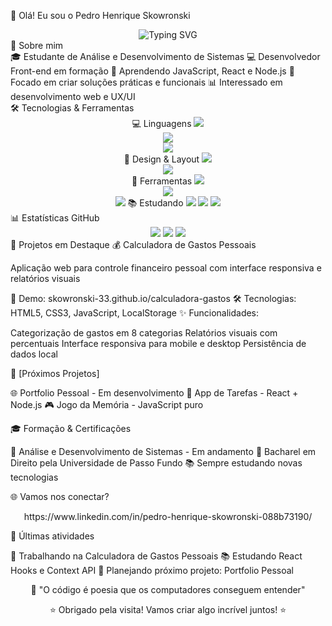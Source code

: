 👋 Olá! Eu sou o Pedro Henrique Skowronski
<div align="center">
  <img src="https://readme-typing-svg.herokuapp.com?font=Fira+Code&size=24&pause=1000&color=667EEA&center=true&width=435&lines=Desenvolvedor+Front-end;Estudante+de+ADS;Apaixonado+por+Tecnologia" alt="Typing SVG" />
</div>
🚀 Sobre mim
<br>
🎓 Estudante de Análise e Desenvolvimento de Sistemas
💻 Desenvolvedor Front-end em formação
🌱 Aprendendo JavaScript, React e Node.js
🎯 Focado em criar soluções práticas e funcionais
📊 Interessado em desenvolvimento web e UX/UI
<br>
🛠️ Tecnologias & Ferramentas
<div align="center">
💻 Linguagens
<img src=https://img.shields.io/badge/HTML5-E34F26?style=for-the-badge&logo=html5&logoColor=white>
  <br>
<img src=https://img.shields.io/badge/CSS3-1572B6?style=for-the-badge&logo=css3&logoColor=white>
<br>
  <img src=https://img.shields.io/badge/JavaScript-F7DF1E?style=for-the-badge&logo=javascript&logoColor=black>
  <br>
🎨 Design & Layout
<img src=https://img.shields.io/badge/JavaScript-F7DF1E?style=for-the-badge&logo=javascript&logoColor=black>
  <br>
<img src=https://img.shields.io/badge/Bootstrap-563D7C?style=for-the-badge&logo=bootstrap&logoColor=white>
  <br>
🔧 Ferramentas
<img src=https://img.shields.io/badge/Git-F05032?style=for-the-badge&logo=git&logoColor=white>
  <br>
<img src=https://img.shields.io/badge/GitHub-100000?style=for-the-badge&logo=github&logoColor=white>
  <br>
<img src=https://img.shields.io/badge/VS_Code-007ACC?style=for-the-badge&logo=visual-studio-code&logoColor=white>
📚 Estudando
<img src=https://img.shields.io/badge/React-20232A?style=for-the-badge&logo=react&logoColor=61DAFB>
<img src=https://img.shields.io/badge/Node.js-43853D?style=for-the-badge&logo=node.js&logoColor=white>
<img src=https://img.shields.io/badge/TypeScript-007ACC?style=for-the-badge&logo=typescript&logoColor=white>
</div>
📊 Estatísticas GitHub
<div align="center">
<img src=https://github-readme-stats.vercel.app/api?username=Skowronski-33&show_icons=true&theme=radical&hide_border=true>
<img src=https://github-readme-stats.vercel.app/api/top-langs/?username=Skowronski-33&layout=compact&theme=radical&hide_border=true>
<img src=https://github-readme-streak-stats.herokuapp.com/?user=Skowronski-33&theme=radical&hide_border=true>
</div>
🎯 Projetos em Destaque
💰 Calculadora de Gastos Pessoais

Aplicação web para controle financeiro pessoal com interface responsiva e relatórios visuais

🔗 Demo: skowronski-33.github.io/calculadora-gastos
🛠️ Tecnologias: HTML5, CSS3, JavaScript, LocalStorage
✨ Funcionalidades:

Categorização de gastos em 8 categorias
Relatórios visuais com percentuais
Interface responsiva para mobile e desktop
Persistência de dados local

🚀 [Próximos Projetos]

🌐 Portfolio Pessoal - Em desenvolvimento
📱 App de Tarefas - React + Node.js
🎮 Jogo da Memória - JavaScript puro

🎓 Formação & Certificações

📖 Análise e Desenvolvimento de Sistemas - Em andamento
📖 Bacharel em Direito pela Universidade de Passo Fundo
📚 Sempre estudando novas tecnologias

🌐 Vamos nos conectar?
<div align="center">
https://www.linkedin.com/in/pedro-henrique-skowronski-088b73190/
</div>

📝 Últimas atividades
<!--START_SECTION:activity-->

🔨 Trabalhando na Calculadora de Gastos Pessoais
📚 Estudando React Hooks e Context API
🎯 Planejando próximo projeto: Portfolio Pessoal

<!--END_SECTION:activity-->

<div align="center">
💭 "O código é poesia que os computadores conseguem entender"

⭐ Obrigado pela visita! Vamos criar algo incrível juntos! ⭐
</div>

